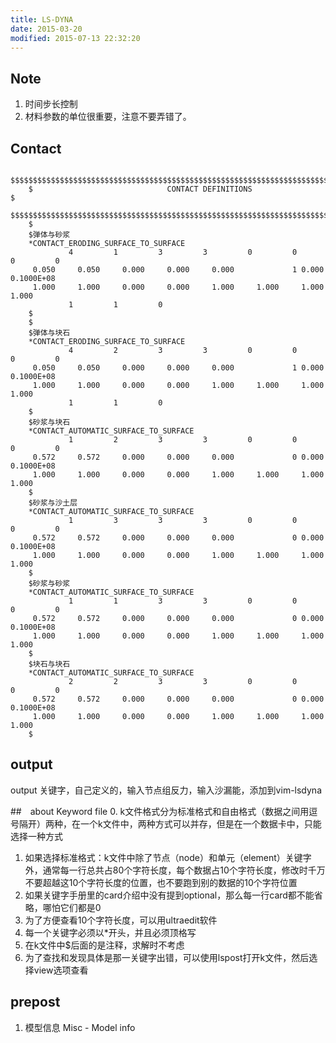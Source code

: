 ```yaml
---
title: LS-DYNA
date: 2015-03-20
modified: 2015-07-13 22:32:20
---
```


## Note
1. 时间步长控制
2. 材料参数的单位很重要，注意不要弄错了。

## Contact

        $$$$$$$$$$$$$$$$$$$$$$$$$$$$$$$$$$$$$$$$$$$$$$$$$$$$$$$$$$$$$$$$$$$$$$$$$$$$$$$$
        $                              CONTACT DEFINITIONS                             $
        $$$$$$$$$$$$$$$$$$$$$$$$$$$$$$$$$$$$$$$$$$$$$$$$$$$$$$$$$$$$$$$$$$$$$$$$$$$$$$$$
        $
        $弹体与砂浆
        *CONTACT_ERODING_SURFACE_TO_SURFACE
                 4         1         3         3         0         0         0         0
         0.050     0.050     0.000     0.000     0.000             1 0.000    0.1000E+08
         1.000     1.000     0.000     0.000     1.000     1.000     1.000     1.000    
                 1         1         0
        $
        $
        $弹体与块石
        *CONTACT_ERODING_SURFACE_TO_SURFACE
                 4         2         3         3         0         0         0         0
         0.050     0.050     0.000     0.000     0.000             1 0.000    0.1000E+08
         1.000     1.000     0.000     0.000     1.000     1.000     1.000     1.000    
                 1         1         0
        $
        $砂浆与块石
        *CONTACT_AUTOMATIC_SURFACE_TO_SURFACE
                 1         2         3         3         0         0         0         0
         0.572     0.572     0.000     0.000     0.000             0 0.000    0.1000E+08
         1.000     1.000     0.000     0.000     1.000     1.000     1.000     1.000    
        $
        $砂浆与沙土层
        *CONTACT_AUTOMATIC_SURFACE_TO_SURFACE
                 1         3         3         3         0         0         0         0
         0.572     0.572     0.000     0.000     0.000             0 0.000    0.1000E+08
         1.000     1.000     0.000     0.000     1.000     1.000     1.000     1.000    
        $
        $砂浆与砂浆
        *CONTACT_AUTOMATIC_SURFACE_TO_SURFACE
                 1         1         3         3         0         0         0         0
         0.572     0.572     0.000     0.000     0.000             0 0.000    0.1000E+08
         1.000     1.000     0.000     0.000     1.000     1.000     1.000     1.000    
        $
        $块石与块石
        *CONTACT_AUTOMATIC_SURFACE_TO_SURFACE
                 2         2         3         3         0         0         0         0
         0.572     0.572     0.000     0.000     0.000             0 0.000    0.1000E+08
         1.000     1.000     0.000     0.000     1.000     1.000     1.000     1.000    
        $


## output
output 关键字，自己定义的，输入节点组反力，输入沙漏能，添加到vim-lsdyna

##　about Keyword file
0. k文件格式分为标准格式和自由格式（数据之间用逗号隔开）两种，在一个k文件中，两种方式可以并存，但是在一个数据卡中，只能选择一种方式
1. 如果选择标准格式：k文件中除了节点（node）和单元（element）关键字外，通常每一行总共占80个字符长度，每个数据占10个字符长度，修改时千万不要超越这10个字符长度的位置，也不要跑到别的数据的10个字符位置
2. 如果关键字手册里的card介绍中没有提到optional，那么每一行card都不能省略，哪怕它们都是0
3. 为了方便查看10个字符长度，可以用ultraedit软件
4. 每一个关键字必须以\*开头，并且必须顶格写
5. 在k文件中$后面的是注释，求解时不考虑
6. 为了查找和发现具体是那一关键字出错，可以使用lspost打开k文件，然后选择view选项查看


## prepost
1. 模型信息 Misc - Model info
